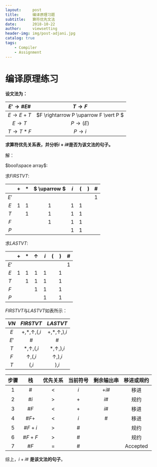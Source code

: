```yaml
---
layout:     post
title:      编译原理习题
subtitle:   算符优先文法
date:       2018-10-22
author:     viewsetting
header-img: img/post-adjani.jpg
catalog: true
tags:
    - Compiler
    - Assignment
---
```




# 编译原理练习  

**设文法为：**

| $E' \rightarrow \#E\#$ |          $T  \rightarrow F$           |
| :--------------------: | :-----------------------------------: |
|  $E \rightarrow E+T$   | $F \rightarrow P \uparrow F \vert P $ |
|   $E \rightarrow T$    |          $P \rightarrow (E)$          |
|  $T  \rightarrow T*F$  |           $P\rightarrow i$            |

**求算符优先关系表，并分析$i+i\#$是否为该文法的句子。**

解：

$bool\space array​$:



求$FIRSTVT$:

|      |  +   |  *   | $ \uparrow  $ | $i$  |  (   |  )   |  #   |
| :--: | :--: | :--: | :-----------: | :--: | :--: | :--: | :--: |
| $E'$ |      |      |               |      |      |      |  1   |
| $E$  |  1   |  1   |       1       |  1   |  1   |      |      |
| $T$  |      |  1   |       1       |  1   |  1   |      |      |
| $F$  |      |      |       1       |  1   |  1   |      |      |
| $P$  |      |      |               |  1   |  1   |      |      |

求$LASTVT$:

|      |  +   |  *   | $\uparrow$ | $i$  |  (   |  )   |  #   |
| :--: | :--: | :--: | :--------: | :--: | :--: | :--: | :--: |
| $E'$ |      |      |            |      |      |      |  1   |
| $E$  |  1   |  1   |     1      |  1   |      |  1   |      |
| $T$  |      |  1   |     1      |  1   |      |  1   |      |
| $F$  |      |      |     1      |  1   |      |  1   |      |
| $P$  |      |      |            |  1   |      |  1   |      |

$FIRSTVT$与$LASTVT$如表所示：

| $VN$ |      $FIRSTVT$       |       $LASTVT$       |
| :--: | :------------------: | :------------------: |
| $E$  | +,*,$\uparrow$,(,$i$ | +,*,$\uparrow$,),$i$ |
| $E'$ |          #           |          #           |
| $T$  |  *,$\uparrow$,(,$i$  |  *,$\uparrow$,),$i$  |
| $F$  |   $\uparrow$,(,$i$   |   $\uparrow$,),$i$   |
| $T$  |        (,$i$         |        ),$i$         |

| 步骤 |   栈   | 优先关系 | 当前符号 | 剩余输出串 | 移进或规约 |
| :--: | :----: | :------: | :------: | :--------: | :--------: |
|  1   |   #    |    <     |   $i$    |   +$i$#    |    移进    |
|  2   |  #$i$  |    >     |    +     |    $i$#    |    规约    |
|  3   |  #$F$  |    <     |    +     |    $i$#    |    移进    |
|  4   | #$F+$  |    <     |   $i$    |     #      |    移进    |
|  5   | #$F+i$ |    >     |    #     |            |    规约    |
|  6   | #$F+F$ |    >     |    #     |            |    规约    |
|  7   |  #$F$  |    =     |    #     |            |  Accepted  |

综上，$i+i$# **是该文法的句子**。